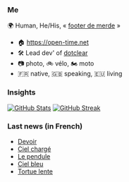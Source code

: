 ### Me

🌍 Human, He/His, « [footer de merde](https://open-time.net/post/2013/07/17/La-veritable-histoire-du-Footer-de-merde-) » 
* 🏠 https://open-time.net 
* 🛠️ Lead dev' of [dotclear](https://git.dotclear.org/dev/dotclear)
* 📷 photo, 🚲 vélo, 🏍️ moto 
* 🇫🇷 native, 🇬🇧 speaking, 🇪🇺 living

### Insights

[![GitHub Stats](https://github-readme-stats-sigma-five.vercel.app/api?username=franck-paul)](https://github.com/franck-paul)
[![GitHub Streak](https://github-readme-streak-stats.herokuapp.com?user=franck-paul)](https://git.io/streak-stats)

### Last news (in French)

<!-- BLOG-POST-LIST:START -->
- [Devoir](https://open-time.net/post/2023/10/18/Devoir)
- [Ciel chargé](https://open-time.net/post/2023/10/17/Ciel-charge)
- [Le pendule](https://open-time.net/post/2023/10/16/Le-pendule)
- [Ciel bleu](https://open-time.net/post/2023/10/15/Ciel-bleu)
- [Tortue lente](https://open-time.net/post/2023/10/14/Tortue-lente)
<!-- BLOG-POST-LIST:END -->
